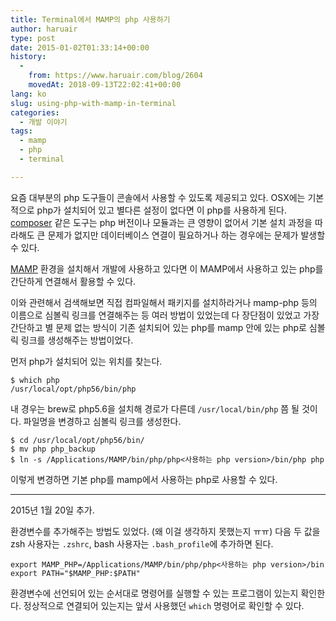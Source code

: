 ```yaml
---
title: Terminal에서 MAMP의 php 사용하기
author: haruair
type: post
date: 2015-01-02T01:33:14+00:00
history:
  - 
    from: https://www.haruair.com/blog/2604
    movedAt: 2018-09-13T22:02:41+00:00
lang: ko
slug: using-php-with-mamp-in-terminal
categories:
  - 개발 이야기
tags:
  - mamp
  - php
  - terminal

---
```

요즘 대부분의 php 도구들이 콘솔에서 사용할 수 있도록 제공되고 있다. OSX에는 기본적으로 php가 설치되어 있고 별다른 설정이 없다면 이 php를 사용하게 된다. [composer][1] 같은 도구는 php 버전이나 모듈과는 큰 영향이 없어서 기본 설치 과정을 따라해도 큰 문제가 없지만 데이터베이스 연결이 필요하거나 하는 경우에는 문제가 발생할 수 있다.

[MAMP][2] 환경을 설치해서 개발에 사용하고 있다면 이 MAMP에서 사용하고 있는 php를 간단하게 연결해서 활용할 수 있다.

이와 관련해서 검색해보면 직접 컴파일해서 패키지를 설치하라거나 mamp-php 등의 이름으로 심볼릭 링크를 연결해주는 등 여러 방법이 있었는데 다 장단점이 있었고 가장 간단하고 별 문제 없는 방식이 기존 설치되어 있는 php를 mamp 안에 있는 php로 심볼릭 링크를 생성해주는 방법이었다.

먼저 php가 설치되어 있는 위치를 찾는다.

    $ which php
    /usr/local/opt/php56/bin/php
    

내 경우는 brew로 php5.6을 설치해 경로가 다른데 `/usr/local/bin/php` 쯤 될 것이다. 파일명을 변경하고 심볼릭 링크를 생성한다.

    $ cd /usr/local/opt/php56/bin/
    $ mv php php_backup
    $ ln -s /Applications/MAMP/bin/php/php<사용하는 php version>/bin/php php
    

이렇게 변경하면 기본 php를 mamp에서 사용하는 php로 사용할 수 있다.

* * *

2015년 1월 20일 추가.

환경변수를 추가해주는 방법도 있었다. (왜 이걸 생각하지 못했는지 ㅠㅠ) 다음 두 값을 zsh 사용자는 `.zshrc`, bash 사용자는 `.bash_profile`에 추가하면 된다.

    export MAMP_PHP=/Applications/MAMP/bin/php/php<사용하는 php version>/bin
    export PATH="$MAMP_PHP:$PATH"
    

환경변수에 선언되어 있는 순서대로 명령어를 실행할 수 있는 프로그램이 있는지 확인한다. 정상적으로 연결되어 있는지는 앞서 사용했던 `which` 명령어로 확인할 수 있다.

 [1]: http://haruair.com/blog/1860
 [2]: http://haruair.com/blog/2231